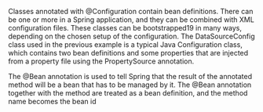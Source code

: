 Classes annotated with @Configuration contain bean definitions. There can be one or more in a Spring
application, and they can be combined with XML configuration files. These classes can be bootstrapped19
in many ways, depending on the chosen setup of the configuration. The DataSourceConfig class used in
the previous example is a typical Java Configuration class, which contains two bean definitions and some
properties that are injected from a property file using the PropertySource annotation.

The @Bean annotation is used to tell Spring that the result of the annotated method will be a bean that
has to be managed by it. The @Bean annotation together with the method are treated as a bean definition,
and the method name becomes the bean id

